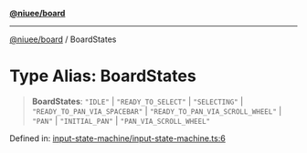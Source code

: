 [**@niuee/board**](../README.md)

***

[@niuee/board](../globals.md) / BoardStates

# Type Alias: BoardStates

> **BoardStates**: `"IDLE"` \| `"READY_TO_SELECT"` \| `"SELECTING"` \| `"READY_TO_PAN_VIA_SPACEBAR"` \| `"READY_TO_PAN_VIA_SCROLL_WHEEL"` \| `"PAN"` \| `"INITIAL_PAN"` \| `"PAN_VIA_SCROLL_WHEEL"`

Defined in: [input-state-machine/input-state-machine.ts:6](https://github.com/niuee/board/blob/e6c1edcccf6525a0cc9088782c7c4653e837f533/src/input-state-machine/input-state-machine.ts#L6)
